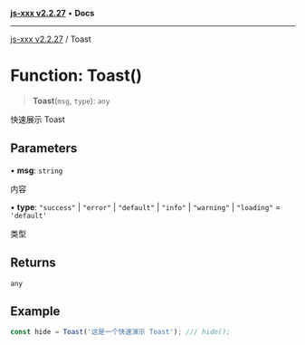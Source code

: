 [**js-xxx v2.2.27**](../README.md) • **Docs**

***

[js-xxx v2.2.27](../README.md) / Toast

# Function: Toast()

> **Toast**(`msg`, `type`): `any`

快速展示 Toast

## Parameters

• **msg**: `string`

内容

• **type**: `"success"` \| `"error"` \| `"default"` \| `"info"` \| `"warning"` \| `"loading"` = `'default'`

类型

## Returns

`any`

## Example

```ts
const hide = Toast('这是一个快速演示 Toast'); /// hide();
```
